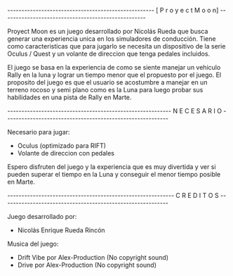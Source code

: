 ----------------------------------------------------  [ P r o y e c t      M o o n] ---------------------------------------------------

Proyect Moon es un juego desarrollado por Nicolás Rueda que busca generar una experiencia unica en los simuladores de conducción.
Tiene como caracteristicas que para jugarlo se necesita un dispositivo de la serie Oculus / Quest y un volante de direccion que tenga pedales incluidos.

El juego se basa en la experiencia de como se siente manejar un vehiculo Rally en la luna y lograr un tiempo menor que el propuesto por el juego. El proposito del juego es que el usuario se acostumbre a manejar en un terreno rocoso y semi plano como es la Luna para luego probar sus habilidades en una pista de Rally en Marte.

---------------------------------------------------------- N E C E S A R I O ----------------------------------------------------------

Necesario para jugar:
- Oculus (optimizado para RIFT)
- Volante de direccion con pedales

Espero disfruten del juego y la experiencia que es muy divertida y ver si pueden superar el tiempo en la Luna y conseguir el menor tiempo posible en Marte.

----------------------------------------------------------- C R E D I T O S -----------------------------------------------------------

Juego desarrollado por:
- Nicolás Enrique Rueda Rincón

Musica del juego:     
- Drift Vibe por Alex-Production (No copyright sound)
- Drive por Alex-Production (No copyright sound)
